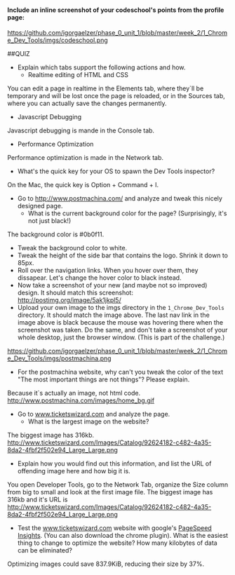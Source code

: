 #### Include an inline screenshot of your codeschool's points from the profile page:

https://github.com/igorgaelzer/phase_0_unit_1/blob/master/week_2/1_Chrome_Dev_Tools/imgs/codeschool.png

<!-- Modify the Markdown to include your answers. Don't delete the questions! -->

##QUIZ
* Explain which tabs support the following actions and how.
  * Realtime editing of HTML and CSS

You can edit a page in realtime in the Elements tab, where they`ll be temporary and will be lost once the page is reloaded, or in the Sources tab, where you can actually save the changes permanently.

  
  * Javascript Debugging

Javascript debugging is mande in the Console tab.


  * Performance Optimization

Performance optimization is made in the Network tab.


* What's the quick key for your OS to spawn the Dev Tools inspector?

On the Mac, the quick key is Option + Command + I.


* Go to http://www.postmachina.com/ and analyze and tweak this nicely designed page.
  * What is the current background color for the page?  (Surprisingly, it's not just black!)

The background color is #0b0f11.


  * Tweak the background color to white.
  * Tweak the height of the side bar that contains the logo.  Shrink it down to 85px.
  * Roll over the navigation links.  When you hover over them, they dissapear.  Let's change the hover color to black instead.
  * Now take a screenshot of your new (and maybe not so improved) design.  It should match this screenshot: http://postimg.org/image/5ak1jkpl5/
  * Upload your own image to the imgs directory in the `1_Chrome_Dev_Tools` directory.  It should match the image above. The last nav link in the image above is black because the mouse was hovering there when the screenshot was taken. Do the same, and don't take a screenshot of your whole desktop, just the browser window. (This is part of the challenge.)

https://github.com/igorgaelzer/phase_0_unit_1/blob/master/week_2/1_Chrome_Dev_Tools/imgs/postmachina.png


* For the postmachina website, why can't you tweak the color of the text "The most important things are not things"?  Please explain.

Because it`s actually an image, not html code. http://www.postmachina.com/images/home_bg.gif


* Go to www.ticketswizard.com and analyze the page.
  * What is the largest image on the website? 

The biggest image has 316kb. http://www.ticketswizard.com/Images/Catalog/92624182-c482-4a35-8da2-4fbf2f502e94_Large_Large.png


  * Explain how you would find out this information, and list the URL of offending image here and how big it is.

You open Developer Tools, go to the Network Tab, organize the Size column from big to small and look at the first image file. The biggest image has 316kb and it's URL is http://www.ticketswizard.com/Images/Catalog/92624182-c482-4a35-8da2-4fbf2f502e94_Large_Large.png


* Test the www.ticketswizard.com website with google's [PageSpeed Insights](http://www.ticketswizard.com/).  (You can also download the chrome plugin).  What is the easiest thing to change to optimize the website?  How many kilobytes of data can be eliminated?

Optimizing images could save 837.9KiB, reducing their size by 37%.
